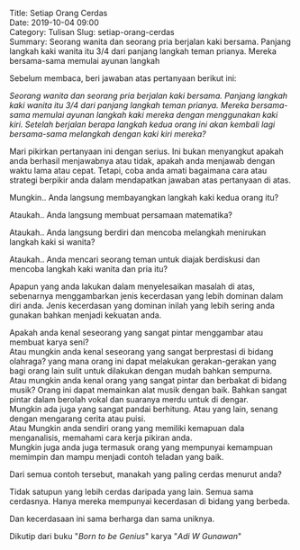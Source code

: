 Title: Setiap Orang Cerdas  
Date: 2019-10-04 09:00  
Category: Tulisan
Slug: setiap-orang-cerdas  
Summary: Seorang wanita dan seorang pria berjalan kaki bersama. Panjang langkah kaki wanita itu 3/4 dari panjang langkah teman prianya. Mereka bersama-sama memulai ayunan langkah  

Sebelum membaca, beri jawaban atas pertanyaan berikut ini:

   *Seorang wanita dan seorang pria berjalan kaki bersama. Panjang langkah kaki wanita itu 3/4 dari panjang langkah teman prianya. Mereka bersama-sama memulai ayunan langkah kaki mereka dengan menggunakan kaki kiri. Setelah berjalan berapa langkah kedua orang ini akan kembali lagi bersama-sama melangkah dengan kaki kiri mereka?*  

Mari pikirkan pertanyaan ini dengan serius. Ini bukan menyangkut apakah anda berhasil menjawabnya atau tidak, apakah anda menjawab dengan waktu lama atau cepat. Tetapi, coba anda amati bagaimana cara atau strategi berpikir anda dalam mendapatkan jawaban atas pertanyaan di atas.  

Mungkin..
Anda langsung membayangkan langkah kaki kedua orang itu?

Ataukah..
Anda langsung membuat persamaan matematika?

Ataukah..
Anda langsung berdiri dan mencoba melangkah menirukan langkah kaki si wanita?

Ataukah..
Anda mencari seorang teman untuk diajak berdiskusi dan mencoba langkah kaki wanita dan pria itu?

Apapun yang anda lakukan dalam menyelesaikan masalah di atas, sebenarnya menggambarkan jenis kecerdasan yang lebih dominan dalam diri anda. Jenis kecerdasan yang dominan inilah yang lebih sering anda gunakan bahkan menjadi kekuatan anda.

Apakah anda kenal seseorang yang sangat pintar menggambar atau membuat karya seni?   
Atau mungkin anda kenal seseorang yang sangat berprestasi di bidang olahraga? yang mana orang ini dapat melakukan gerakan-gerakan yang bagi orang lain sulit untuk dilakukan dengan mudah bahkan sempurna.  
Atau mungkin anda kenal orang yang sangat pintar dan berbakat di bidang musik? Orang ini dapat memainkan alat musik dengan baik. Bahkan sangat pintar dalam berolah vokal dan suaranya merdu untuk di dengar.  
Mungkin ada juga yang sangat pandai berhitung. Atau yang lain, senang dengan mengarang cerita atau puisi.  
Atau Mungkin anda sendiri orang yang memiliki kemapuan dala menganalisis, memahami cara kerja pikiran anda.  
Mungkin juga anda juga termasuk orang yang mempunyai kemampuan memimpin dan mampu menjadi contoh teladan yang baik.

Dari semua contoh tersebut, manakah yang paling cerdas menurut anda?  

Tidak satupun yang lebih cerdas daripada yang lain. Semua sama cerdasnya. Hanya mereka mempunyai kecerdasan di bidang yang berbeda.  

Dan kecerdasaan ini sama berharga dan sama uniknya.

Dikutip dari buku "*Born to be Genius*" karya "*Adi W Gunawan*"